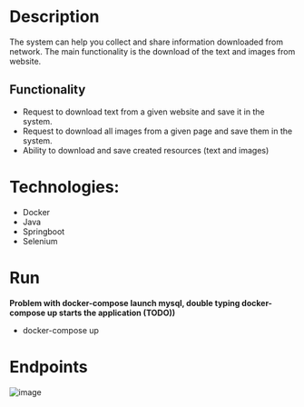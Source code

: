 # Description

The system can help you collect and share information downloaded from
network. The main functionality is the download of the text and images from website.

## Functionality

* Request to download text from a given website and save it in the system.
* Request to download all images from a given page and save them in the system.
* Ability to download and save created resources (text and images)




# Technologies:
* Docker
* Java
* Springboot
* Selenium

# Run

 <b>Problem with docker-compose launch mysql, double typing docker-compose up starts the application (TODO)) </b>
* docker-compose up


# Endpoints

![image](https://user-images.githubusercontent.com/23129027/59846893-55aca780-9361-11e9-84ec-9538b108b5e6.png)


